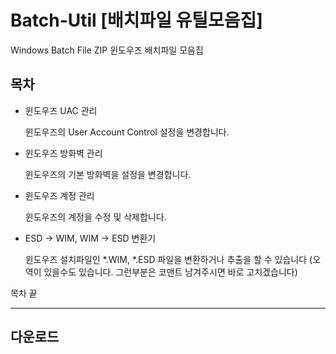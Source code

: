 # Batch-Util [배치파일 유틸모음집]
Windows Batch File ZIP
윈도우즈 배치파일 모음집
## 목차
* 윈도우즈 UAC 관리

     윈도우즈의 User Account Control 설정을 변경합니다.
  
+ 윈도우즈 방화벽 관리

     윈도우즈의 기본 방화벽을 설정을 변경합니다.
  
- 윈도우즈 계정 관리

     윈도우즈의 계정을 수정 및 삭제합니다.
  
* ESD -> WIM, WIM -> ESD 변환기

     윈도우즈 설치파일인 *.WIM, *.ESD 파일을 변환하거나 추출을 할 수 있습니다 (오역이 있을수도 있습니다. 그런부분은 코맨트 남겨주시면 바로 고치겠습니다)
  
목차 끝
- - -  
## 다운로드 

  
